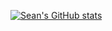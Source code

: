 
[![Sean's GitHub stats](https://github-readme-stats.vercel.app/api?username=SeanMkhabela)](https://github.com/SeanMkhabela/github-readme-stats)

